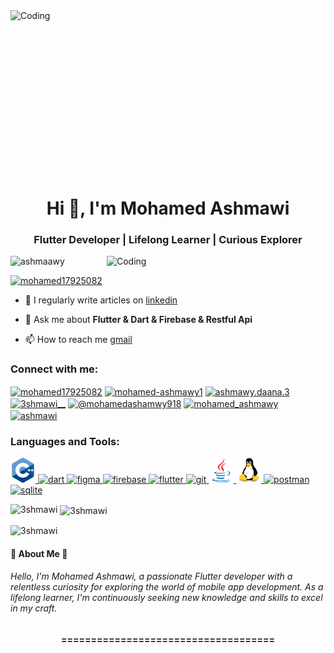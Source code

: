 <img align="right" alt="Coding" width="100%" height="300" src="https://media3.giphy.com/media/26tn33aiTi1jkl6H6/giphy.gif">
<h1 align="center">Hi 👋, I'm Mohamed Ashmawi </h1>
<h3 align="center">Flutter Developer | Lifelong Learner | Curious Explorer</h3>

<img align="right" alt="Coding" width="350" src="https://firebase.blog/img/gifs/sparky-dash-high-five.gif">


<p align="left"> <img src="https://komarev.com/ghpvc/?username=ashmaawy&label=Profile%20views&color=0e75b6&style=flat" alt="ashmaawy" /> </p>

<p align="left"> <a href="https://twitter.com/mohamed17925082" target="blank"><img src="https://img.shields.io/twitter/follow/mohamed17925082?logo=twitter&style=for-the-badge" alt="mohamed17925082" /></a> </p>


- 📝 I regularly write articles on [linkedin](https://www.linkedin.com/in/mohamed-ashmawy1)

- 💬 Ask me about **Flutter & Dart & Firebase & Restful Api**

- 📫 How to reach me [gmail](mohamedashmawy918@gmail.com)


<h3 align="left">Connect with me:</h3>
<p align="left">
<a href="https://twitter.com/mohamed17925082" target="blank"><img align="center" src="https://raw.githubusercontent.com/rahuldkjain/github-profile-readme-generator/master/src/images/icons/Social/twitter.svg" alt="mohamed17925082" height="30" width="40" /></a>
<a href="https://linkedin.com/in/mohamed-ashmawy1" target="blank"><img align="center" src="https://raw.githubusercontent.com/rahuldkjain/github-profile-readme-generator/master/src/images/icons/Social/linked-in-alt.svg" alt="mohamed-ashmawy1" height="30" width="40" /></a>
<a href="https://fb.com/ashmawy.daana.3" target="blank"><img align="center" src="https://raw.githubusercontent.com/rahuldkjain/github-profile-readme-generator/master/src/images/icons/Social/facebook.svg" alt="ashmawy.daana.3" height="30" width="40" /></a>
<a href="https://instagram.com/3shmawi__" target="blank"><img align="center" src="https://raw.githubusercontent.com/rahuldkjain/github-profile-readme-generator/master/src/images/icons/Social/instagram.svg" alt="3shmawi__" height="30" width="40" /></a>
<a href="https://medium.com/@mohamedashamwy918" target="blank"><img align="center" src="https://raw.githubusercontent.com/rahuldkjain/github-profile-readme-generator/master/src/images/icons/Social/medium.svg" alt="@mohamedashamwy918" height="30" width="40" /></a>
<a href="https://codeforces.com/profile/mohamed_ashmawy" target="blank"><img align="center" src="https://raw.githubusercontent.com/rahuldkjain/github-profile-readme-generator/master/src/images/icons/Social/codeforces.svg" alt="mohamed_ashmawy" height="30" width="40" /></a>
<a href="https://www.leetcode.com/ashmawi" target="blank"><img align="center" src="https://raw.githubusercontent.com/rahuldkjain/github-profile-readme-generator/master/src/images/icons/Social/leet-code.svg" alt="ashmawi" height="30" width="40" /></a>
</p>

<h3 align="left">Languages and Tools:</h3>
<p align="left"> <a href="https://www.w3schools.com/cpp/" target="_blank" rel="noreferrer"> <img src="https://raw.githubusercontent.com/devicons/devicon/master/icons/cplusplus/cplusplus-original.svg" alt="cplusplus" width="40" height="40"/> </a> <a href="https://dart.dev" target="_blank" rel="noreferrer"> <img src="https://www.vectorlogo.zone/logos/dartlang/dartlang-icon.svg" alt="dart" width="40" height="40"/> </a> <a href="https://www.figma.com/" target="_blank" rel="noreferrer"> <img src="https://www.vectorlogo.zone/logos/figma/figma-icon.svg" alt="figma" width="40" height="40"/> </a> <a href="https://firebase.google.com/" target="_blank" rel="noreferrer"> <img src="https://www.vectorlogo.zone/logos/firebase/firebase-icon.svg" alt="firebase" width="40" height="40"/> </a> <a href="https://flutter.dev" target="_blank" rel="noreferrer"> <img src="https://www.vectorlogo.zone/logos/flutterio/flutterio-icon.svg" alt="flutter" width="40" height="40"/> </a> <a href="https://git-scm.com/" target="_blank" rel="noreferrer"> <img src="https://www.vectorlogo.zone/logos/git-scm/git-scm-icon.svg" alt="git" width="40" height="40"/> </a> <a href="https://www.java.com" target="_blank" rel="noreferrer"> <img src="https://raw.githubusercontent.com/devicons/devicon/master/icons/java/java-original.svg" alt="java" width="40" height="40"/> </a> <a href="https://www.linux.org/" target="_blank" rel="noreferrer"> <img src="https://raw.githubusercontent.com/devicons/devicon/master/icons/linux/linux-original.svg" alt="linux" width="40" height="40"/> </a> <a href="https://postman.com" target="_blank" rel="noreferrer"> <img src="https://www.vectorlogo.zone/logos/getpostman/getpostman-icon.svg" alt="postman" width="40" height="40"/> </a> <a href="https://www.sqlite.org/" target="_blank" rel="noreferrer"> <img src="https://www.vectorlogo.zone/logos/sqlite/sqlite-icon.svg" alt="sqlite" width="40" height="40"/> </a> </p>

<p><img align="left" src="https://github-readme-stats.vercel.app/api/top-langs?username=3shmawi&show_icons=true&locale=en&layout=compact" alt="3shmawi" /></p>

<p>&nbsp;<img align="center" src="https://github-readme-stats.vercel.app/api?username=3shmawi&show_icons=true&locale=en" alt="3shmawi" /></p>

<p><img align="center" src="https://github-readme-streak-stats.herokuapp.com/?user=3shmawi&" alt="3shmawi" /></p>


<h4 align="left">🌟 About Me 🌟</h4>
<h6 align="left">Hello, I'm Mohamed Ashmawi, a passionate Flutter developer with a relentless curiosity for exploring the world of mobile app development. As a lifelong learner, I'm continuously seeking new knowledge and skills to excel in my craft.</h6>
<h4 align="center">====================================</h4>
